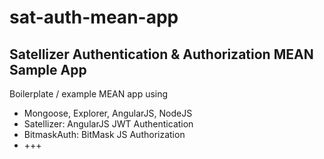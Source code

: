 sat-auth-mean-app
===================
Satellizer Authentication & Authorization MEAN Sample App
---------------------------------------------------------
Boilerplate / example MEAN app using
- Mongoose, Explorer, AngularJS, NodeJS
- Satellizer: AngularJS JWT Authentication
- BitmaskAuth: BitMask JS Authorization
- +++
